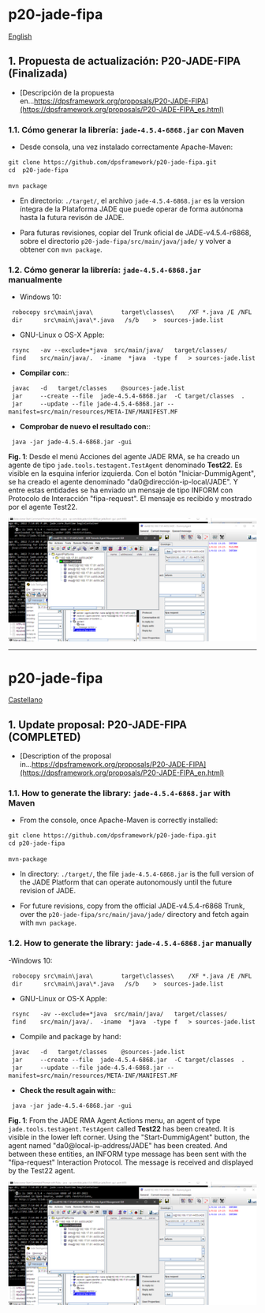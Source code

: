 # p20-jade-fipa
[English](https://github.com/dpsframework/p20-jade-fipa#p20-jade-fipa-1)



## 1. Propuesta de actualización: P20-JADE-FIPA (Finalizada)

- [Descripción de la propuesta en...https://dpsframework.org/proposals/P20-JADE-FIPA](https://dpsframework.org/proposals/P20-JADE-FIPA_es.html)

### 1.1. Cómo generar la librería: `jade-4.5.4-6868.jar` con Maven

- Desde consola, una vez instalado correctamente Apache-Maven:

```shell
git clone https://github.com/dpsframework/p20-jade-fipa.git
cd  p20-jade-fipa

mvn package
```

- En directorio: `./target/`, el archivo `jade-4.5.4-6868.jar` es la version íntegra de la Plataforma JADE que puede operar de forma autónoma hasta la futura revisón de JADE.

- Para futuras revisiones, copiar del Trunk oficial de JADE-v4.5.4-r6868, sobre el directorio `p20-jade-fipa/src/main/java/jade/` y volver a obtener con `mvn package`.




### 1.2. Cómo generar la librería: `jade-4.5.4-6868.jar` manualmente 

- Windows 10:

```shell
 robocopy src\main\java\        target\classes\    /XF *.java /E /NFL
 dir      src\main\java\*.java   /s/b    >  sources-jade.list
```


- GNU-Linux o OS-X Apple:

```shell
 rsync   -av --exclude=*java  src/main/java/   target/classes/
 find    src/main/java/.  -iname  *java  -type f   > sources-jade.list
```



- **Compilar con:**:

```shell
 javac   -d   target/classes    @sources-jade.list
 jar     --create --file  jade-4.5.4-6868.jar  -C target/classes  .
 jar     --update --file jade-4.5.4-6868.jar --manifest=src/main/resources/META-INF/MANIFEST.MF
```

- **Comprobar de nuevo el resultado con:**:

```shell 
 java -jar jade-4.5.4-6868.jar -gui
```


**Fig. 1**: Desde el menú Acciones del agente JADE RMA, se ha creado un agente de tipo `jade.tools.testagent.TestAgent` denominado **Test22**. Es visible en la esquina inferior izquierda. Con el botón "Iniciar-DummigAgent", se ha creado el agente denominado "da0@dirección-ip-local/JADE". Y entre estas entidades se ha enviado un mensaje de tipo INFORM con Protocolo de Interacción "fipa-request". El mensaje es recibido y mostrado por el agente Test22.

![Resultados de la prueba con JADE-4.5.4-r6868 compilado con OpenJDK-18](./images/test-jade-rma-agent-454-6868-Java-JDK-17.png)






---

# p20-jade-fipa
[Castellano](https://github.com/dpsframework/p20-jade-fipa#p20-jade-fipa)

## 1. Update proposal: P20-JADE-FIPA (COMPLETED)

- [Description of the proposal in...https://dpsframework.org/proposals/P20-JADE-FIPA](https://dpsframework.org/proposals/P20-JADE-FIPA_en.html)

### 1.1. How to generate the library: `jade-4.5.4-6868.jar` with Maven

- From the console, once Apache-Maven is correctly installed:

```shell
git clone https://github.com/dpsframework/p20-jade-fipa.git
cd p20-jade-fipa

mvn-package
```

- In directory: `./target/`, the file `jade-4.5.4-6868.jar` is the full version of the JADE Platform that can operate autonomously until the future revision of JADE.

- For future revisions, copy from the official JADE-v4.5.4-r6868 Trunk, over the `p20-jade-fipa/src/main/java/jade/` directory and fetch again with `mvn package`.




### 1.2. How to generate the library: `jade-4.5.4-6868.jar` manually

-Windows 10:
```shell
 robocopy src\main\java\        target\classes\    /XF *.java /E /NFL
 dir      src\main\java\*.java   /s/b    >  sources-jade.list
```


- GNU-Linux or OS-X Apple:

```shell
 rsync   -av --exclude=*java  src/main/java/   target/classes/
 find    src/main/java/.  -iname  *java  -type f   > sources-jade.list
```



- Compile and package by hand:


```shell
 javac   -d   target/classes    @sources-jade.list
 jar     --create --file  jade-4.5.4-6868.jar  -C target/classes  .
 jar     --update --file jade-4.5.4-6868.jar --manifest=src/main/resources/META-INF/MANIFEST.MF
```


- **Check the result again with:**:


```shell 
 java -jar jade-4.5.4-6868.jar -gui
```




**Fig. 1**: From the JADE RMA Agent Actions menu, an agent of type `jade.tools.testagent.TestAgent` called **Test22** has been created. It is visible in the lower left corner. Using the "Start-DummigAgent" button, the agent named "da0@local-ip-address/JADE" has been created. And between these entities, an INFORM type message has been sent with the "fipa-request" Interaction Protocol. The message is received and displayed by the Test22 agent.

![Test results with JADE-4.5.4-r6868 compiled with OpenJDK-18](./images/test-jade-rma-agent-454-6868-Java-JDK-17.png)




